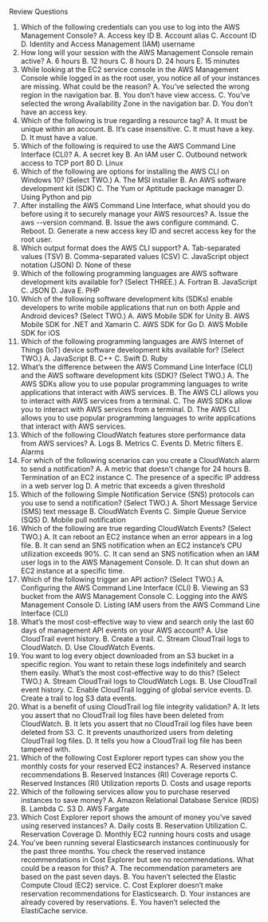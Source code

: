 Review Questions
1. Which of the following credentials can you use to log into the AWS
Management Console?
A. Access key ID
B. Account alias
C. Account ID
D. Identity and Access Management (IAM) username
2. How long will your session with the AWS Management Console
remain active?
A. 6 hours
B. 12 hours
C. 8 hours
D. 24 hours
E. 15 minutes
3. While looking at the EC2 service console in the AWS Management
Console while logged in as the root user, you notice all of your
instances are missing. What could be the reason?
A. You’ve selected the wrong region in the navigation bar.
B. You don’t have view access.
C. You’ve selected the wrong Availability Zone in the navigation
bar.
D. You don’t have an access key.
4. Which of the following is true regarding a resource tag?
A. It must be unique within an account.
B. It’s case insensitive.
C. It must have a key.
D. It must have a value.
5. Which of the following is required to use the AWS Command Line
Interface (CLI)?
A. A secret key
B. An IAM user
C. Outbound network access to TCP port 80
D. Linux
6. Which of the following are options for installing the AWS CLI on
Windows 10? (Select TWO.)
A. The MSI installer
B. An AWS software development kit (SDK)
C. The Yum or Aptitude package manager
D. Using Python and pip
7. After installing the AWS Command Line Interface, what should you
do before using it to securely manage your AWS resources?
A. Issue the aws --version command.
B. Issue the aws configure command.
C. Reboot.
D. Generate a new access key ID and secret access key for the root
user.
8. Which output format does the AWS CLI support?
A. Tab-separated values (TSV)
B. Comma-separated values (CSV)
C. JavaScript object notation (JSON)
D. None of these
9. Which of the following programming languages are AWS software
development kits available for? (Select THREE.)
A. Fortran
B. JavaScript
C. JSON
D. Java
E. PHP
10. Which of the following software development kits (SDKs) enable
developers to write mobile applications that run on both Apple and
Android devices? (Select TWO.)
A. AWS Mobile SDK for Unity
B. AWS Mobile SDK for .NET and Xamarin
C. AWS SDK for Go
D. AWS Mobile SDK for iOS
11. Which of the following programming languages are AWS Internet of
Things (IoT) device software development kits available for? (Select
TWO.)
A. JavaScript
B. C++
C. Swift
D. Ruby
12. What’s the difference between the AWS Command Line Interface
(CLI) and the AWS software development kits (SDK)? (Select TWO.)
A. The AWS SDKs allow you to use popular programming
languages to write applications that interact with AWS services.
B. The AWS CLI allows you to interact with AWS services from a
terminal.
C. The AWS SDKs allow you to interact with AWS services from a
terminal.
D. The AWS CLI allows you to use popular programming languages
to write applications that interact with AWS services.
13. Which of the following CloudWatch features store performance data
from AWS services?
A. Logs
B. Metrics
C. Events
D. Metric filters
E. Alarms
14. For which of the following scenarios can you create a CloudWatch
alarm to send a notification?
A. A metric that doesn’t change for 24 hours
B. Termination of an EC2 instance
C. The presence of a specific IP address in a web server log
D. A metric that exceeds a given threshold
15. Which of the following Simple Notification Service (SNS) protocols
can you use to send a notification? (Select TWO.)
A. Short Message Service (SMS) text message
B. CloudWatch Events
C. Simple Queue Service (SQS)
D. Mobile pull notification
16. Which of the following are true regarding CloudWatch Events? (Select
TWO.)
A. It can reboot an EC2 instance when an error appears in a log file.
B. It can send an SNS notification when an EC2 instance’s CPU
utilization exceeds 90%.
C. It can send an SNS notification when an IAM user logs in to the
AWS Management Console.
D. It can shut down an EC2 instance at a specific time.
17. Which of the following trigger an API action? (Select TWO.)
A. Configuring the AWS Command Line Interface (CLI)
B. Viewing an S3 bucket from the AWS Management Console
C. Logging into the AWS Management Console
D. Listing IAM users from the AWS Command Line Interface (CLI)
18. What’s the most cost-effective way to view and search only the last 60
days of management API events on your AWS account?
A. Use CloudTrail event history.
B. Create a trail.
C. Stream CloudTrail logs to CloudWatch.
D. Use CloudWatch Events.
19. You want to log every object downloaded from an S3 bucket in a
specific region. You want to retain these logs indefinitely and search
them easily. What’s the most cost-effective way to do this? (Select
TWO.)
A. Stream CloudTrail logs to CloudWatch Logs.
B. Use CloudTrail event history.
C. Enable CloudTrail logging of global service events.
D. Create a trail to log S3 data events.
20. What is a benefit of using CloudTrail log file integrity validation?
A. It lets you assert that no CloudTrail log files have been deleted
from CloudWatch.
B. It lets you assert that no CloudTrail log files have been deleted
from S3.
C. It prevents unauthorized users from deleting CloudTrail log files.
D. It tells you how a CloudTrail log file has been tampered with.
21. Which of the following Cost Explorer report types can show you the
monthly costs for your reserved EC2 instances?
A. Reserved instance recommendations
B. Reserved Instances (RI) Coverage reports
C. Reserved Instances (RI) Utilization reports
D. Costs and usage reports
22. Which of the following services allow you to purchase reserved
instances to save money?
A. Amazon Relational Database Service (RDS)
B. Lambda
C. S3
D. AWS Fargate
23. Which Cost Explorer report shows the amount of money you’ve saved
using reserved instances?
A. Daily costs
B. Reservation Utilization
C. Reservation Coverage
D. Monthly EC2 running hours costs and usage
24. You’ve been running several Elasticsearch instances continuously for
the past three months. You check the reserved instance
recommendations in Cost Explorer but see no recommendations. What
could be a reason for this?
A. The recommendation parameters are based on the past seven
days.
B. You haven’t selected the Elastic Compute Cloud (EC2) service.
C. Cost Explorer doesn’t make reservation recommendations for
Elasticsearch.
D. Your instances are already covered by reservations.
E. You haven’t selected the ElastiCache service.
